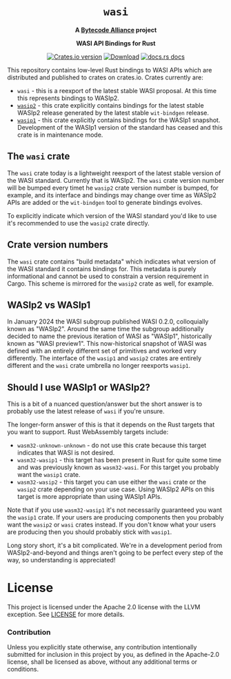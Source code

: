 <div align="center">
  <h1><code>wasi</code></h1>

<strong>A <a href="https://bytecodealliance.org/">Bytecode Alliance</a> project</strong>

  <p>
    <strong>WASI API Bindings for Rust</strong>
  </p>

  <p>
    <a href="https://crates.io/crates/wasi"><img src="https://img.shields.io/crates/v/wasi.svg?style=flat-square" alt="Crates.io version" /></a>
    <a href="https://crates.io/crates/wasi"><img src="https://img.shields.io/crates/d/wasi.svg?style=flat-square" alt="Download" /></a>
    <a href="https://docs.rs/wasi/"><img src="https://img.shields.io/badge/docs-latest-blue.svg?style=flat-square" alt="docs.rs docs" /></a>
  </p>
</div>

This repository contains low-level Rust bindings to WASI APIs which are
distributed and published to crates on crates.io. Crates currently are:

* `wasi` - this is a reexport of the latest stable WASI proposal. At this time
  this represents bindings to WASIp2.
* [`wasip2`](./crates/wasip2) - this crate explicitly contains bindings for the
  latest stable WASIp2 release generated by the latest stable `wit-bindgen`
  release.
* [`wasip1`](./crates/wasip1) - this crate explicitly contains bindings for the
  WASIp1 snapshot. Development of the WASIp1 version of the standard has ceased
  and this crate is in maintenance mode.

## The `wasi` crate

The `wasi` crate today is a lightweight reexport of the latest stable version
of the WASI standard. Currently that is WASIp2. The `wasi` crate version number
will be bumped every timet he `wasip2` crate version number is bumped, for
example, and its interface and bindings may change over time as WASIp2 APIs are
added or the `wit-bindgen` tool to generate bindings evolves.

To explicitly indicate which version of the WASI standard you'd like to use it's
recommended to use the `wasip2` crate directly.

## Crate version numbers

The `wasi` crate contains "build metadata" which indicates what version of the
WASI standard it contains bindings for. This metadata is purely informational
and cannot be used to constrain a version requirement in Cargo. This scheme
is mirrored for the `wasip2` crate as well, for example.

## WASIp2 vs WASIp1

In January 2024 the WASI subgroup published WASI 0.2.0, colloquially known as
"WASIp2". Around the same time the subgroup additionally decided to name the
previous iteration of WASI as "WASIp1", historically known as "WASI preview1".
This now-historical snapshot of WASI was defined with an entirely different set
of primitives and worked very differently. The interface of the `wasip1` and
`wasip2` crates are entirely different and the `wasi` crate umbrella no longer
reexports `wasip1`.

## Should I use WASIp1 or WASIp2?

This is a bit of a nuanced question/answer but the short answer is to probably
use the latest release of `wasi` if you're unsure.

The longer-form answer of this is that it depends on the Rust targets that you
want to support. Rust WebAssembly targets include:

* `wasm32-unknown-unknown` - do not use this crate because this target indicates
  that WASI is not desired.
* `wasm32-wasip1` - this target has been present in Rust for quite some time and
  was previously known as `wasm32-wasi`. For this target you probably want the
  `wasip1` crate.
* `wasm32-wasip2` - this target you can use either the `wasi` crate or the
  `wasip2` crate depending on your use case. Using WASIp2 APIs on this target
  is more appropriate than using WASIp1 APIs.

Note that if you use `wasm32-wasip1` it's not necessarily guaranteed you want
the `wasip1` crate. If your users are producing components then you probably
want the `wasip2` or `wasi` crates instead. If you don't know what your users
are producing then you should probably stick with `wasip1`.

Long story short, it's a bit complicated. We're in a development period from
WASIp2-and-beyond and things aren't going to be perfect every step of the way,
so understanding is appreciated!

# License

This project is licensed under the Apache 2.0 license with the LLVM exception.
See [LICENSE](LICENSE) for more details.

### Contribution

Unless you explicitly state otherwise, any contribution intentionally submitted
for inclusion in this project by you, as defined in the Apache-2.0 license,
shall be licensed as above, without any additional terms or conditions.
